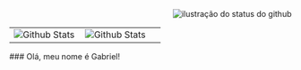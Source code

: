 <img align='right' src="https://github-readme-stats.vercel.app/api?username=GSVianna&show_icons=true&title_color=783c00&text_color=af552e&icon_color=783c00&bg_color=f8efd4&cache_seconds=2300" alt="ilustração do status do github">

<table>
  <tr>
  
  
<table>
  <tr>
    <td>
      <img
        align="left"
        src="https://github-readme-stats.vercel.app/api?username=GSViannaa&theme=dark&hide_border=false&include_all_commits=true"
        alt="Github Stats"
      />
    </td>
    <td>
      <img
        align="left"
        src="https://github-readme-stats.vercel.app/api/top-langs/?username=GSViannaa&theme=dark&hide_border=false&include_all_commits=true&count_private=true&layout=compact"
        alt="Github Stats"
      />
    </td>
    <td>
      <br />
      
  
  </tr>
</table>
  </tr>
</table>
### Olá, meu nome é Gabriel!



